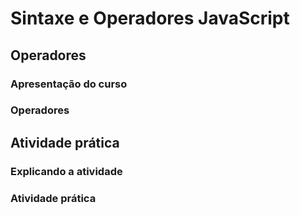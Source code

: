 # Sintaxe e Operadores JavaScript

## Operadores
### Apresentação do curso
### Operadores

## Atividade prática
### Explicando a atividade
### Atividade prática
